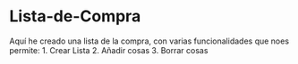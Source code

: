 # Lista-de-Compra
Aquí he creado una lista de la compra, con varias funcionalidades que noes permite: 1. Crear Lista 2. Añadir cosas 3. Borrar cosas
